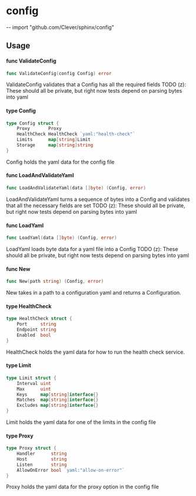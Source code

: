 # config
--
    import "github.com/Clever/sphinx/config"


## Usage

#### func  ValidateConfig

```go
func ValidateConfig(config Config) error
```
ValidateConfig validates that a Config has all the required fields TODO (z):
These should all be private, but right now tests depend on parsing bytes into
yaml

#### type Config

```go
type Config struct {
	Proxy       Proxy
	HealthCheck HealthCheck `yaml:"health-check"`
	Limits      map[string]Limit
	Storage     map[string]string
}
```

Config holds the yaml data for the config file

#### func  LoadAndValidateYaml

```go
func LoadAndValidateYaml(data []byte) (Config, error)
```
LoadAndValidateYaml turns a sequence of bytes into a Config and validates that
all the necessary fields are set TODO (z): These should all be private, but
right now tests depend on parsing bytes into yaml

#### func  LoadYaml

```go
func LoadYaml(data []byte) (Config, error)
```
LoadYaml loads byte data for a yaml file into a Config TODO (z): These should
all be private, but right now tests depend on parsing bytes into yaml

#### func  New

```go
func New(path string) (Config, error)
```
New takes in a path to a configuration yaml and returns a Configuration.

#### type HealthCheck

```go
type HealthCheck struct {
	Port     string
	Endpoint string
	Enabled  bool
}
```

HealthCheck holds the yaml data for how to run the health check service.

#### type Limit

```go
type Limit struct {
	Interval uint
	Max      uint
	Keys     map[string]interface{}
	Matches  map[string]interface{}
	Excludes map[string]interface{}
}
```

Limit holds the yaml data for one of the limits in the config file

#### type Proxy

```go
type Proxy struct {
	Handler      string
	Host         string
	Listen       string
	AllowOnError bool `yaml:"allow-on-error"`
}
```

Proxy holds the yaml data for the proxy option in the config file
